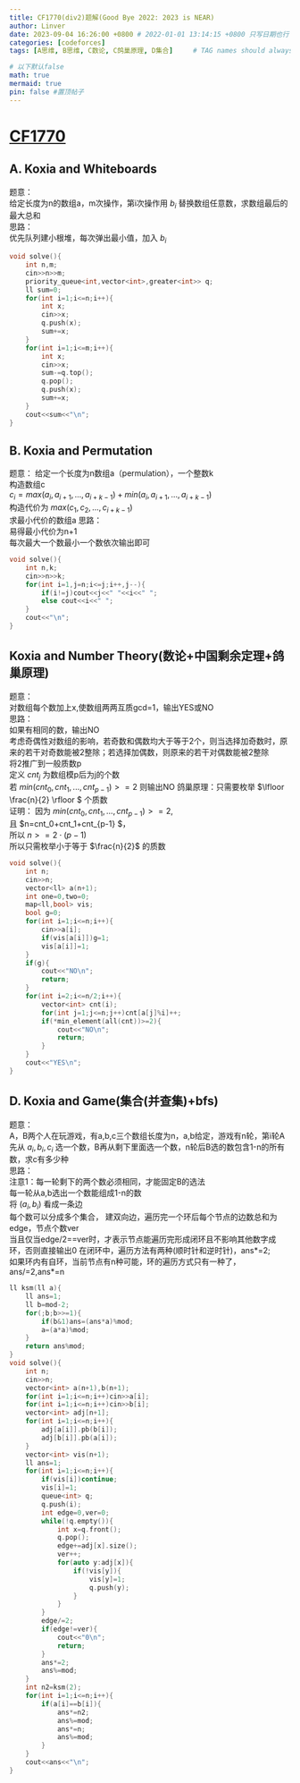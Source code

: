 ```yaml
---
title: CF1770(div2)题解(Good Bye 2022: 2023 is NEAR)
author: Linver
date: 2023-09-04 16:26:00 +0800 # 2022-01-01 13:14:15 +0800 只写日期也行；不写秒也行；这样也行 2022-03-09T00:55:42+08:00
categories: [codeforces]
tags: [A思维, B思维, C数论, C鸽巢原理, D集合]     # TAG names should always be lowercase

# 以下默认false
math: true
mermaid: true
pin: false #置顶帖子
---
```

# [CF1770](https://codeforces.com/contest/1770)
## A. Koxia and Whiteboards
题意：  
给定长度为n的数组a，m次操作，第i次操作用 $b_i$ 替换数组任意数，求数组最后的最大总和  
思路：  
优先队列建小根堆，每次弹出最小值，加入 $b_i$
```c++
void solve(){
	int n,m;
	cin>>n>>m;
	priority_queue<int,vector<int>,greater<int>> q;
	ll sum=0;
	for(int i=1;i<=n;i++){
		int x;
		cin>>x;
		q.push(x);
		sum+=x;
	}
	for(int i=1;i<=m;i++){
		int x;
		cin>>x;
		sum-=q.top();
		q.pop();
		q.push(x);
		sum+=x;
	}
	cout<<sum<<"\n";
}
```
## B. Koxia and Permutation
题意： 
给定一个长度为n数组a（permulation），一个整数k  
构造数组c  
$c_i=max(a_i,a_{i+1},...,a_{i+k-1})+min(a_i,a_{i+1},...,a_{i+k-1})$  
构造代价为 $max(c_1,c_2,...,c_{i+k-1})$  
求最小代价的数组a
思路：  
易得最小代价为n+1  
每次最大一个数最小一个数依次输出即可  
```c++
void solve(){
	int n,k;
	cin>>n>>k;
	for(int i=1,j=n;i<=j;i++,j--){
		if(i!=j)cout<<j<<" "<<i<<" ";
		else cout<<i<<" ";
	}
	cout<<"\n";
}
```
## Koxia and Number Theory(数论+中国剩余定理+鸽巢原理)
题意：  
对数组每个数加上x,使数组两两互质gcd=1，输出YES或NO  
思路：  
如果有相同的数，输出NO  
考虑奇偶性对数组的影响，若奇数和偶数均大于等于2个，则当选择加奇数时，原来的若干对奇数能被2整除；若选择加偶数，则原来的若干对偶数能被2整除  
将2推广到一般质数p  
定义 $cnt_j$ 为数组模p后为j的个数  
若 $min(cnt_0,cnt_1,...,cnt_{p-1})>=2$ 则输出NO
鸽巢原理：只需要枚举 $\lfloor \frac{n}{2} \rfloor $ 个质数  
证明： 因为 $min(cnt_0,cnt_1,...,cnt_{p-1})>=2$,  
且 $n=cnt_0+cnt_1+cnt_{p-1} $，  
所以 $n>=2 \cdot (p-1)$  
所以只需枚举小于等于 $\frac{n}{2}$ 的质数
```c++
void solve(){
	int n;
	cin>>n;
	vector<ll> a(n+1);
	int one=0,two=0;
	map<ll,bool> vis;
	bool g=0;
	for(int i=1;i<=n;i++){
		cin>>a[i];
		if(vis[a[i]])g=1;
		vis[a[i]]=1;
	}
	if(g){
		cout<<"NO\n";
		return;
	}
	for(int i=2;i<=n/2;i++){
		vector<int> cnt(i);
		for(int j=1;j<=n;j++)cnt[a[j]%i]++;
		if(*min_element(all(cnt))>=2){
			cout<<"NO\n";
			return;
		}
	}
	cout<<"YES\n";
}

```
## D. Koxia and Game(集合(并查集)+bfs)
题意：  
A，B两个人在玩游戏，有a,b,c三个数组长度为n，a,b给定，游戏有n轮，第i轮A先从 $a_i,b_i,c_i$ 选一个数，B再从剩下里面选一个数，n轮后B选的数包含1-n的所有数，求c有多少种  
思路：  
注意1：每一轮剩下的两个数必须相同，才能固定B的选法  
每一轮从a,b选出一个数能组成1-n的数  
将 $(a_i,b_i)$ 看成一条边  
每个数可以分成多个集合，
建双向边，遍历完一个环后每个节点的边数总和为edge，节点个数ver  
当且仅当edge/2==ver时，才表示节点能遍历完形成闭环且不影响其他数字成环，否则直接输出0
在闭环中，遍历方法有两种(顺时针和逆时针)，ans*=2;  
如果环内有自环，当前节点有n种可能，环的遍历方式只有一种了，ans/=2,ans*=n
```c++
ll ksm(ll a){
	ll ans=1;
	ll b=mod-2;
	for(;b;b>>=1){
		if(b&1)ans=(ans*a)%mod;
		a=(a*a)%mod;
	}
	return ans%mod;
}
void solve(){
	int n;
	cin>>n;
	vector<int> a(n+1),b(n+1);
	for(int i=1;i<=n;i++)cin>>a[i];
	for(int i=1;i<=n;i++)cin>>b[i];
	vector<int> adj[n+1];
	for(int i=1;i<=n;i++){
		adj[a[i]].pb(b[i]);
		adj[b[i]].pb(a[i]);
	}
	vector<int> vis(n+1);
	ll ans=1;
	for(int i=1;i<=n;i++){
		if(vis[i])continue;
		vis[i]=1;
		queue<int> q;
		q.push(i);
		int edge=0,ver=0;
		while(!q.empty()){
			int x=q.front();
			q.pop();
			edge+=adj[x].size();
			ver++;
			for(auto y:adj[x]){
				if(!vis[y]){
					vis[y]=1;
					q.push(y);
				}
			}
		}
		edge/=2;
		if(edge!=ver){
			cout<<"0\n";
			return;
		}
		ans*=2;
		ans%=mod;
	}
	int n2=ksm(2);
	for(int i=1;i<=n;i++){
		if(a[i]==b[i]){
			ans*=n2;
			ans%=mod;
			ans*=n;
			ans%=mod;
		}
	}
	cout<<ans<<"\n";
}
```


